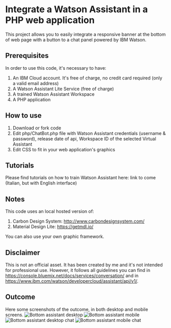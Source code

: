 # Integrate a Watson Assistant in a PHP web application

This project allows you to easily integrate a responsive banner at the bottom of web page with a button to a chat panel powered by IBM Watson.


## Prerequisites

In order to use this code, it's necessary to have:

1. An IBM Cloud account. It's free of charge, no credit card required (only a valid email address)
2. A Watson Assistant Lite Service (free of charge)
3. A trained Watson Assistant Workspace
4. A PHP application


## How to use

1. Download or fork code
2. Edit php/ChatBot.php file with Watson Assistant credentials (username & password), release date of api, Workspace ID of the selected Virtual Assistant
3. Edit CSS to fit in your web application's graphics


## Tutorials

Please find tutorials on how to train Watson Assistant here: link to come (Italian, but with English interface)


## Notes

This code uses an local hosted version of:

1. Carbon Design System: http://www.carbondesignsystem.com/
2. Material Design Lite: https://getmdl.io/

You can also use your own graphic framework.


## Disclaimer

This is not an official asset. It has been created by me and it's not intended for professional use. However, it follows all guidelines you can find in https://console.bluemix.net/docs/services/conversation/ and in https://www.ibm.com/watson/developercloud/assistant/api/v1/.


## Outcome

Here some screenshots of the outcome, in both desktop and mobile screens.
![Bottom assistant desktop](https://github.com/lucacrippa88/watson-assistant-php/blob/master/screenshots/bottom-assistant.PNG)
![Bottom assistant mobile](https://github.com/lucacrippa88/watson-assistant-php/blob/master/screenshots/bottom-assistant-mobile.PNG)
![Bottom assistant desktop chat](https://github.com/lucacrippa88/watson-assistant-php/blob/master/screenshots/bottom-assistant-open.PNG)
![Bottom assistant mobile chat](https://github.com/lucacrippa88/watson-assistant-php/blob/master/screenshots/bottom-assistant-mobile-open.PNG)
